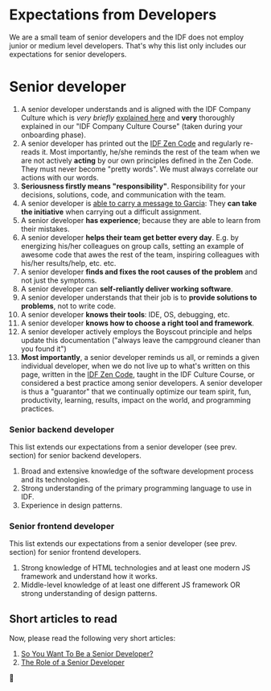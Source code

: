 # Expectations from Developers

We are a small team of senior developers and the IDF does not employ junior or medium level developers. That's why this list only includes our expectations for senior developers.

# Senior developer

1.  A senior developer understands and is aligned with the IDF Company Culture which is _very briefly_ [explained here](/company/README.md) and **very** thoroughly explained in our "IDF Company Culture Course" (taken during your onboarding phase).
1.  A senior developer has printed out the [IDF Zen Code](/README.md#the-idf-zen-code) and regularly re-reads it. Most importantly, he/she reminds the rest of the team when we are not actively **acting** by our own principles defined in the Zen Code. They must never become "pretty words". We must always correlate our actions with our words.
1.  **Seriousness firstly means "responsibility"**. Responsibility for your decisions, solutions, code,
    and communication with the team.
1.  A senior developer is [able to carry a message to Garcia](http://www.actonfoundation.org/pdf/messagetogarcia.pdf):
    They **can take the initiative** when carrying out a difficult assignment.
1.  A senior developer **has experience**; because they are able to learn from their mistakes.
1.  A senior developer **helps their team get better every day**. E.g. by energizing his/her colleagues on group calls, setting an example of awesome code that awes the rest of the team, inspiring colleagues with his/her results/help, etc. etc.
1.  A senior developer **finds and fixes the root causes of the problem** and not just the symptoms.
1.  A senior developer can **self-reliantly deliver working software**.
1.  A senior developer understands that their job is to **provide solutions to problems**, not to write code.
1.  A senior developer **knows their tools**: IDE, OS, debugging, etc.
1.  A senior developer **knows how to choose a right tool and framework**.
1.  A senior developer actively employs the Boyscout principle and helps update this documentation ("always leave the campground cleaner than you found it")
1.  **Most importantly**, a senior developer reminds us all, or reminds a given individual developer, when we do not live up to what's written on this page, written in the [IDF Zen Code](/README.md#the-idf-zen-code), taught in the IDF Culture Course, or considered a best practice among senior developers. A senior developer is thus a "guarantor" that we continually optimize our team spirit, fun, productivity, learning, results, impact on the world, and programming practices.

### Senior backend developer

This list extends our expectations from a senior developer (see prev. section) for senior backend developers.

1.  Broad and extensive knowledge of the software development process and its technologies.
1.  Strong understanding of the primary programming language to use in IDF.
1.  Experience in design patterns.

### Senior frontend developer

This list extends our expectations from a senior developer (see prev. section) for senior frontend developers.

1.  Strong knowledge of HTML technologies and at least one modern JS framework and understand how it works.
1.  Middle-level knowledge of at least one different JS framework OR strong understanding of design patterns.

## Short articles to read

Now, please read the following very short articles:

1.  [So You Want To Be a Senior Developer?](https://css-tricks.com/want-senior-developer/)
1.  [The Role of a Senior Developer](http://mattbriggs.net/blog/2015/06/01/the-role-of-a-senior-developer/)

🦄
